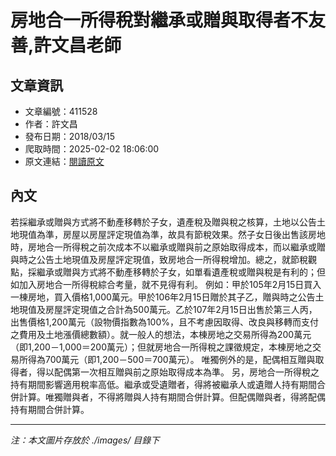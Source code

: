 # 房地合一所得稅對繼承或贈與取得者不友善,許文昌老師

## 文章資訊
- 文章編號：411528
- 作者：許文昌
- 發布日期：2018/03/15
- 爬取時間：2025-02-02 18:06:00
- 原文連結：[閱讀原文](https://real-estate.get.com.tw/Columns/detail.aspx?no=411528)

## 內文
若採繼承或贈與方式將不動產移轉於子女，遺產稅及贈與稅之核算，土地以公告土地現值為準，房屋以房屋評定現值為準，故具有節稅效果。然子女日後出售該房地時，房地合一所得稅之前次成本不以繼承或贈與前之原始取得成本，而以繼承或贈與時之公告土地現值及房屋評定現值，致房地合一所得稅增加。總之，就節稅觀點，採繼承或贈與方式將不動產移轉於子女，如單看遺產稅或贈與稅是有利的；但如加入房地合一所得稅綜合考量，就不見得有利。
例如：甲於105年2月15日買入一棟房地，買入價格1,000萬元。甲於106年2月15日贈於其子乙，贈與時之公告土地現值及房屋評定現值之合計為500萬元。乙於107年2月15日出售於第三人丙，出售價格1,200萬元（設物價指數為100%，且不考慮因取得、改良與移轉而支付之費用及土地漲價總數額）。就一般人的想法，本棟房地之交易所得為200萬元（即1,200－1,000＝200萬元）；但就房地合一所得稅之課徵規定，本棟房地之交易所得為700萬元（即1,200－500＝700萬元）。
唯獨例外的是，配偶相互贈與取得者，得以配偶第一次相互贈與前之原始取得成本為準。
另，房地合一所得稅之持有期間影響適用稅率高低。繼承或受遺贈者，得將被繼承人或遺贈人持有期間合併計算。唯獨贈與者，不得將贈與人持有期間合併計算。但配偶贈與者，得將配偶持有期間合併計算。

---
*注：本文圖片存放於 ./images/ 目錄下*
